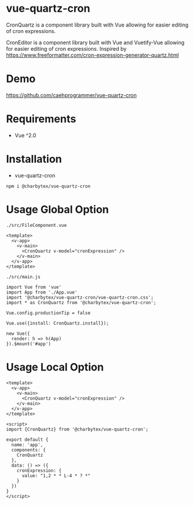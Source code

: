# vue-quartz-cron

CronQuartz is a component library built with Vue allowing for easier editing of cron expressions.

CronEditor is a component library built with Vue and Vuetify-Vue allowing for easier editing of cron expressions. Inspired by https://www.freeformatter.com/cron-expression-generator-quartz.html

# Demo

https://github.com/caehprogrammer/vue-quartz-cron

# Requirements

- Vue ^2.0

# Installation

- vue-quartz-cron

```
npm i @charbytex/vue-quartz-cron
```

# Usage Global Option

```
./src/FileComponent.vue

<template>
  <v-app>
    <v-main>
      <CronQuartz v-model="cronExpression" />
    </v-main>
  </v-app>
</template>

./src/main.js

import Vue from 'vue'
import App from './App.vue'
import '@charbytex/vue-quartz-cron/vue-quartz-cron.css';
import * as CronQuartz from '@charbytex/vue-quartz-cron';

Vue.config.productionTip = false

Vue.use({install: CronQuartz.install});

new Vue({
  render: h => h(App)
}).$mount('#app')

```

# Usage Local Option

```
<template>
  <v-app>
    <v-main>
      <CronQuartz v-model="cronExpression" />
    </v-main>
  </v-app>
</template>

<script>
import {CronQuartz} from '@charbytex/vue-quartz-cron';

export default {
  name: 'app',
  components: {
    CronQuartz
  },
  data: () => ({
    cronExpression: {
      value: "1,2 * * L-4 * ? *"
    }
  })
}
</script>

```
